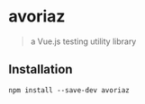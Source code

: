 # avoriaz

> a Vue.js testing utility library

## Installation

```
npm install --save-dev avoriaz
```
